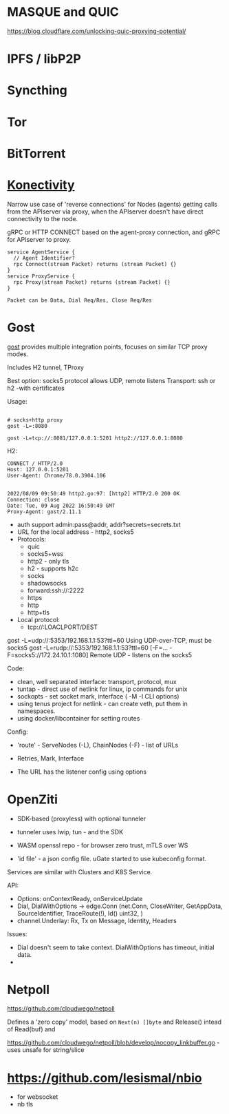 
# MASQUE and QUIC

https://blog.cloudflare.com/unlocking-quic-proxying-potential/

# IPFS / libP2P


# Syncthing


# Tor


# BitTorrent

# [Konectivity](https://github.com/kubernetes-sigs/apiserver-network-proxy.git)

Narrow use case of 'reverse connections' for Nodes (agents) getting calls from the APIserver via proxy,
when the APIserver doesn't have direct connectivity to the node.

gRPC or HTTP CONNECT based on the agent-proxy connection, and gRPC for APIserver to proxy.

``` 
service AgentService {
  // Agent Identifier?
  rpc Connect(stream Packet) returns (stream Packet) {}
}
service ProxyService {
  rpc Proxy(stream Packet) returns (stream Packet) {}
}

Packet can be Data, Dial Req/Res, Close Req/Res
```



# Gost

[gost](https://github.com/ginuerzh/gost/blob/master/README_en.md) provides multiple
integration points, focuses on similar TCP proxy modes.

Includes H2 tunnel, TProxy

Best option: socks5 protocol allows UDP, remote listens
Transport: ssh or h2 -with certificates


Usage:

```shell

# socks+http proxy
gost -L=:8080

gost -L=tcp://:8081/127.0.0.1:5201 http2://127.0.0.1:8080

```

H2:
```text
CONNECT / HTTP/2.0
Host: 127.0.0.1:5201
User-Agent: Chrome/78.0.3904.106


2022/08/09 09:50:49 http2.go:97: [http2] HTTP/2.0 200 OK
Connection: close
Date: Tue, 09 Aug 2022 16:50:49 GMT
Proxy-Agent: gost/2.11.1

```

- auth support admin:pass@addr, addr?secrets=secrets.txt
- URL for the local address - http2, socks5
- Protocols:
  - quic
  - socks5+wss
  - http2 - only tls
  - h2 - supports h2c
  - socks
  - shadowsocks
  - forward:ssh://:2222
  - https
  - http
  - http+tls
- Local protocol:
  - tcp://:LOACLPORT/DEST



gost -L=udp://:5353/192.168.1.1:53?ttl=60
Using UDP-over-TCP, must be socks5
gost -L=rudp://:5353/192.168.1.1:53?ttl=60 [-F=... -F=socks5://172.24.10.1:1080]
Remote UDP - listens on the socks5

Code:
- clean, well separated interface: transport, protocol, mux
- tuntap - direct use of netlink for linux, ip commands for unix
- sockopts - set socket mark, interface  ( -M -I CLI options)
- using tenus project for netlink - can create veth, put them in namespaces.
- using docker/libcontainer for setting routes

Config:
- 'route' - ServeNodes (-L), ChainNodes (-F) - list of URLs
- Retries, Mark, Interface

- The URL has the listener config using options

# OpenZiti


- SDK-based (proxyless) with optional tunneler
- tunneler uses lwip, tun - and the SDK

- WASM openssl repo - for browser zero trust, mTLS over WS
- 'id file' - a json config file. uGate started to use kubeconfig format.

Services are similar with Clusters and K8S Service.

API:
- Options: onContextReady, onServiceUpdate 
- Dial, DialWithOptions -> edge.Conn (net.Conn, CloseWriter, GetAppData, 
SourceIdentifier, TraceRoute(!), Id() uint32, )
- channel.Underlay: Rx, Tx on Message, Identity, Headers


Issues:
- Dial doesn't seem to take context. DialWithOptions has timeout, initial data.
- 

# Netpoll

https://github.com/cloudwego/netpoll

Defines a 'zero copy' model, based on `Next(n) []byte` and Release() intead of Read(buf)
and 

https://github.com/cloudwego/netpoll/blob/develop/nocopy_linkbuffer.go - 
uses unsafe for string/slice

# https://github.com/lesismal/nbio

- for websocket
- nb tls 
